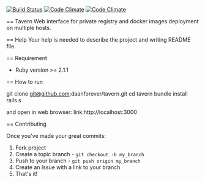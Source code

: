 [![Build Status](https://travis-ci.org/daanforever/tavern.svg?branch=master)](https://travis-ci.org/daanforever/tavern)
[![Code Climate](https://codeclimate.com/github/daanforever/tavern/badges/gpa.svg)](https://codeclimate.com/github/daanforever/tavern)
[![Code Climate](https://codeclimate.com/github/daanforever/tavern/badges/gpa.svg)](https://codeclimate.com/github/daanforever/tavern)

== Tavern
Web interface for private registry and docker images deployment on multiple hosts.

== Help
Your help is needed to describe the project and writing README file.

== Requirement

* Ruby version >= 2.1.1

== How to run

 git clone git@github.com:daanforever/tavern.git 
 cd tavern
 bundle install
 rails s

and open in web browser: link:http://localhost:3000

== Contributing

Once you've made your great commits:

1. Fork project
2. Create a topic branch - `git checkout -b my_branch`
3. Push to your branch - `git push origin my_branch`
4. Create an Issue with a link to your branch
5. That's it!

